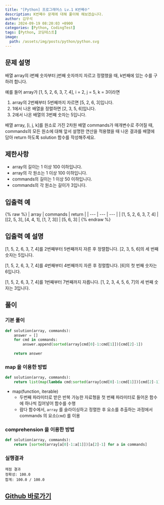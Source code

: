 ```yaml
---
title: "[Python] 프로그래머스 Lv.1 K번째수"
description: K번째수 문제에 대해 풀이해 해보겠습니다.
author: 김우석
date: 2024-09-19 08:20:03 +0900
categories: [Python, CodingTest]
tags: [Python, 코딩테스트]
image:
  path: /assets/img/posts/python/python.svg
---
```


## 문제 설명
배열 array의 i번째 숫자부터 j번째 숫자까지 자르고 정렬했을 때, k번째에 있는 수를 구하려 합니다.

예를 들어 array가 [1, 5, 2, 6, 3, 7, 4], i = 2, j = 5, k = 3이라면

1. array의 2번째부터 5번째까지 자르면 [5, 2, 6, 3]입니다.
2. 1에서 나온 배열을 정렬하면 [2, 3, 5, 6]입니다.
3. 2에서 나온 배열의 3번째 숫자는 5입니다.

배열 array, [i, j, k]를 원소로 가진 2차원 배열 commands가 매개변수로 주어질 때, commands의 모든 원소에 대해 앞서 설명한 연산을 적용했을 때 나온 결과를 배열에 담아 return 하도록 solution 함수를 작성해주세요.


## 제한사항
- array의 길이는 1 이상 100 이하입니다.
- array의 각 원소는 1 이상 100 이하입니다.
- commands의 길이는 1 이상 50 이하입니다.
- commands의 각 원소는 길이가 3입니다.


## 입출력 예
{% raw %}
| array | commands | return |
| --- | --- | --- |
| \[1, 5, 2, 6, 3, 7, 4\] | \[\[2, 5, 3\], \[4, 4, 1\], \[1, 7, 3\]\] | \[5, 6, 3\] |
{% endraw %}


## 입출력 예 설명
[1, 5, 2, 6, 3, 7, 4]를 2번째부터 5번째까지 자른 후 정렬합니다. [2, 3, 5, 6]의 세 번째 숫자는 5입니다.

[1, 5, 2, 6, 3, 7, 4]를 4번째부터 4번째까지 자른 후 정렬합니다. [6]의 첫 번째 숫자는 6입니다.

[1, 5, 2, 6, 3, 7, 4]를 1번째부터 7번째까지 자릅니다. [1, 2, 3, 4, 5, 6, 7]의 세 번째 숫자는 3입니다.


## 풀이 

### 기본 풀이
```python
def solution(array, commands):
    answer = []
    for cmd in commands:
        answer.append(sorted(array[cmd[0]-1:cmd[1]])[cmd[2]-1]) 
    
    return answer
```

### map 을 이용한 방법
```python
def solution(array, commands):
    return list(map(lambda cmd:sorted(array[cmd[0]-1:cmd[1]])[cmd[2]-1], commands))
```
- map(function, iterable)
    - 두번째 파라미터로 받은 반복 가능한 자료형을 첫 번쨰 파라미터로 들어온 함수에 하나씩 집어넣어 함수를 수행
    - 람다 함수에서, `array` 를 슬라이싱하고 정렬한 후 요소를 추출하는 과정에서 commands 의 요소(`cmd`) 를 이용

### comprehension 을 이용한 방법
```python
def solution(array, commands):
    return [sorted(array[a[0]-1:a[1]])[a[2]-1] for a in commands]
```

### 실행결과
```
채점 결과
정확성: 100.0
합계: 100.0 / 100.0
```


## [Github 바로가기](https://github.com/kr-goos/coding-test-solutions/blob/master/programmers/HighScoreKit/sorting/kth_number/solution.py)